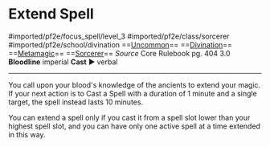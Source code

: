 # Extend Spell
#imported/pf2e/focus_spell/level_3 #imported/pf2e/class/sorcerer #imported/pf2e/school/divination 
==[Uncommon](uncommon.md)== ==[Divination](divination.md)== ==[Metamagic](metamagic.md)== ==[Sorcerer](rules/traits/sorcerer.md)==
*Source* Core Rulebook pg. 404 3.0
**Bloodline** imperial
**Cast** ► verbal

---
You call upon your blood's knowledge of the ancients to extend your magic. If your next action is to Cast a Spell with a duration of 1 minute and a single target, the spell instead lasts 10 minutes. 

You can extend a spell only if you cast it from a spell slot lower than your highest spell slot, and you can have only one active spell at a time extended in this way.